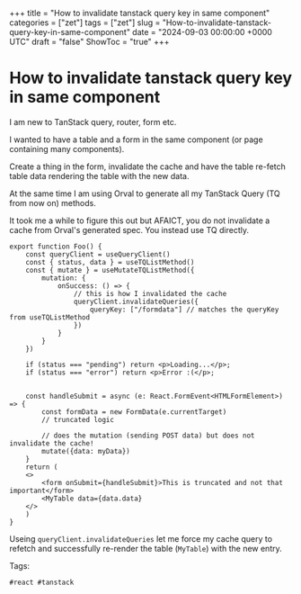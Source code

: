 +++
title = "How to invalidate tanstack query key in same component"
categories = ["zet"]
tags = ["zet"]
slug = "How-to-invalidate-tanstack-query-key-in-same-component"
date = "2024-09-03 00:00:00 +0000 UTC"
draft = "false"
ShowToc = "true"
+++

# How to invalidate tanstack query key in same component

I am new to TanStack query, router, form etc.

I wanted to have a table and a form in the same component (or page containing
many components).

Create a thing in the form, invalidate the cache and have the table re-fetch
table data rendering the table with the new data.

At the same time I am using Orval to generate all my TanStack Query (TQ from now
on) methods.

It took me a while to figure this out but AFAICT, you do not invalidate a cache
from Orval's generated spec. You instead use TQ directly.

```tsx
export function Foo() {
    const queryClient = useQueryClient()
    const { status, data } = useTQListMethod()
    const { mutate } = useMutateTQListMethod({
        mutation: {
            onSuccess: () => {
                // this is how I invalidated the cache
                queryClient.invalidateQueries({
                    queryKey: ["/formdata"] // matches the queryKey from useTQListMethod
                })
            }
        }
    })

    if (status === "pending") return <p>Loading...</p>;
    if (status === "error") return <p>Error :(</p>;


    const handleSubmit = async (e: React.FormEvent<HTMLFormElement>) => {
        const formData = new FormData(e.currentTarget)
        // truncated logic

        // does the mutation (sending POST data) but does not invalidate the cache!
        mutate({data: myData})
    }
    return (
    <>
        <form onSubmit={handleSubmit}>This is truncated and not that important</form>
        <MyTable data={data.data}
    </>
    )
}
```

Useing `queryClient.invalidateQueries` let me force my cache query to refetch
and successfully re-render the table (`MyTable`) with the new entry.

Tags:

    #react #tanstack
